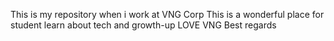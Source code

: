 This is my repository when i work at VNG Corp
This is a wonderful place for student learn about tech and growth-up
LOVE VNG 
Best regards
